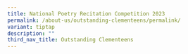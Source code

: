 ```yaml
---
title: National Poetry Recitation Competition 2023
permalink: /about-us/outstanding-clementeens/permalink/
variant: tiptap
description: ""
third_nav_title: Outstanding Clementeens
---
```

